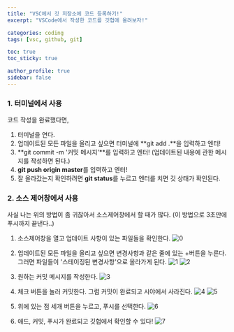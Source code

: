 ```yaml
---
title: "VSC에서 깃 저장소에 코드 등록하기!"
excerpt: "VSCode에서 작성한 코드를 깃헙에 올려보자!"

categories: coding
tags: [vsc, github, git]

toc: true
toc_sticky: true

author_profile: true
sidebar: false
---
```


### 1. 터미널에서 사용
코드 작성을 완료했다면,

1. 터미널을 연다.
2. 업데이트된 모든 파일을 올리고 싶으면 터미널에 **git add .**을 입력하고 엔터!
3. **git commit -m '커밋 메시지'**를 입력하고 엔터! (업데이트된 내용에 관한 메시지를 작성하면 된다.)
4. **git push origin master**를 입력하고 엔터!
5. 잘 올라갔는지 확인하려면 **git status**를 누르고 엔터를 치면 깃 상태가 확인된다.


### 2. 소스 제어창에서 사용
사실 나는 위의 방법이 좀 귀찮아서 소스제어창에서 할 때가 많다. (이 방법으로 3초만에 푸시까지 끝낸다..)

1. 소스제어창을 열고 업데이트 사항이 있는 파일들을 확인한다.
![0](\assets/images/git/0.jpg)

2. 업데이트된 모든 파일을 올리고 싶으면 변경사항과 같은 줄에 있는 +버튼을 누른다. 그러면 파일들이 '스테이징된 변경사항'으로 올라가게 된다.
![1](\assets/images/git/1.png)
![2](\assets/images/git/2.jpg)

3. 원하는 커밋 메시지를 작성한다.
![3](\assets/images/git/3.jpg)

4. 체크 버튼을 눌러 커밋한다. 그럼 커밋이 완료되고 시야에서 사라진다.
![4](\assets/images/git/4.jpg)
![5](\assets/images/git/5.jpg)

5. 위에 있는 점 세개 버튼을 누르고, 푸시를 선택한다.
![6](\assets/images/git/6.jpg)

6. 애드, 커밋, 푸시가 완료되고 깃헙에서 확인할 수 있다!
![7](\assets/images/git/7.jpg)
